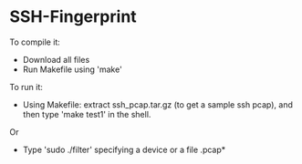 # SSH-Fingerprint

To compile it:

- Download all files
- Run Makefile using 'make' 


To run it:
  
 - Using Makefile:
     extract ssh_pcap.tar.gz (to get a sample ssh pcap), and then type 'make test1' in the shell.
  
  Or

- Type 'sudo ./filter' specifying a device or a file .pcap*


